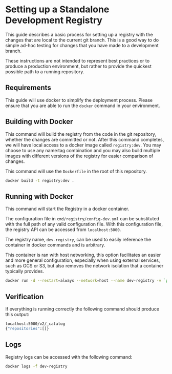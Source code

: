 # Setting up a Standalone Development Registry

This guide describes a basic process for setting up a registry with the
changes that are local to the current git branch. This is a good way to do
simple ad-hoc testing for changes that you have made to a development branch.

These instructions are not intended to represent best practices or to produce
a production environment, but rather to provide the quickest possible path to
a running repository.

## Requirements

This guide will use docker to simplify the deployment process. Please ensure
that you are able to run the `docker` command in your environment.

## Building with Docker

This command will build the registry from the code in the git repository,
whether the changes are committed or not. After this command completes, we
will have local access to a docker image called `registry:dev`. You may choose
to use any name:tag combination and you may also build multiple images with
different versions of the registry for easier comparison of changes.

This command will use the `Dockerfile` in the root of this repository.

```bash
docker build -t registry:dev .
```

## Running with Docker

This command will start the Registry in a docker container.

The configuration file in `cmd/registry/config-dev.yml`  can be substituted with
the full path of any valid configuration file. With this configuration file,
the registry API can be accessed from `localhost:5000`.

The registry name, `dev-registry`, can be used to easily reference the container
in docker commands and is arbitrary.

This container is ran with host networking, this option facilitates an easier
and more general configuration, especially when using external services, such as
GCS or S3, but also removes the network isolation that a container typically
provides.

```bash
docker run -d --restart=always --network=host --name dev-registry -v `pwd`/cmd/registry/config-dev.yml:/etc/docker/registry/config.yml registry:dev
```

## Verification

If everything is running correctly the following command should produce this
output:

```bash
localhost:5000/v2/_catalog
{"repositories":[]}
```

## Logs

Registry logs can be accessed with the following command:

```bash
docker logs -f dev-registry
```
